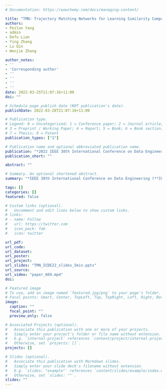 ```yaml
---
# Documentation: https://wowchemy.com/docs/managing-content/

title: "TMN: Trajectory Matching Networks for Learning Similarity Computation"
authors: 
- Peilun Yang
- admin
- Defu Lian
- Ying Zhang
- Lu Qin
- Wenjie Zhang

author_notes:
- ''
- 'Corresponding author'
- ''
- ''
- ''
- ''
date: 2022-03-25T21:07:16+11:00
doi: ""

# Schedule page publish date (NOT publication's date).
publishDate: 2022-03-28T21:07:16+11:00

# Publication type.
# Legend: 0 = Uncategorized; 1 = Conference paper; 2 = Journal article;
# 3 = Preprint / Working Paper; 4 = Report; 5 = Book; 6 = Book section;
# 7 = Thesis; 8 = Patent
publication_types: ["1"]

# Publication name and optional abbreviated publication name.
publication: "*2022 IEEE 38th International Conference on Data Engineering (ICDE)*"
publication_short: ""

abstract: ""

# Summary. An optional shortened abstract.
summary: "*IEEE 38th International Conference on Data Engineering (**ICDE-2022**)*"

tags: []
categories: []
featured: false

# Custom links (optional).
#   Uncomment and edit lines below to show custom links.
# links:
# - name: Follow
#   url: https://twitter.com
#   icon_pack: fab
#   icon: twitter

url_pdf: 
url_code:
url_dataset:
url_poster:
url_project:
url_slides: "TMN_ICDE22_slides_5min.pptx"
url_source:
url_video: "paper_669.mp4"
doi:

# Featured image
# To use, add an image named `featured.jpg/png` to your page's folder. 
# Focal points: Smart, Center, TopLeft, Top, TopRight, Left, Right, BottomLeft, Bottom, BottomRight.
image:
  caption: ""
  focal_point: ""
  preview_only: false

# Associated Projects (optional).
#   Associate this publication with one or more of your projects.
#   Simply enter your project's folder or file name without extension.
#   E.g. `internal-project` references `content/project/internal-project/index.md`.
#   Otherwise, set `projects: []`.
projects: []

# Slides (optional).
#   Associate this publication with Markdown slides.
#   Simply enter your slide deck's filename without extension.
#   E.g. `slides: "example"` references `content/slides/example/index.md`.
#   Otherwise, set `slides: ""`.
slides: ""
---
```

